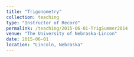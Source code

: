 ```yaml
---
title: "Trigonometry"
collection: teaching
type: "Instructor of Record"
permalink: /teaching/2015-06-01-TrigSummer2014
venue: "The University of Nebraska-Lincon"
date: 2015-06-01
location: "Lincoln, Nebraska"
---
```


